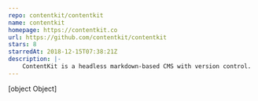 ```yaml
---
repo: contentkit/contentkit
name: contentkit
homepage: https://contentkit.co
url: https://github.com/contentkit/contentkit
stars: 8
starredAt: 2018-12-15T07:38:21Z
description: |-
    ContentKit is a headless markdown-based CMS with version control.
---
```


[object Object]
